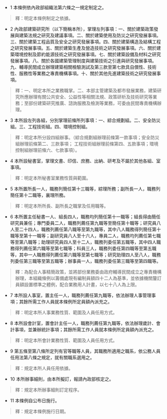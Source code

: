 * 1 本條例依內政部組織法第六條之一規定制定之。

> 釋：明定本條例制定之依據。

* 2 內政部建築研究所（以下簡稱本所），掌理左列事項：一、關於建築政策發展與建築法規之研究及建議事項。二、關於建築使用及防災之研究發展事項。三、關於建築工程品質及安全之研究發展事項。四、關於建築構造及結構工程之研究發展事項。五、關於建築生產及營造技術之研究發展事項。六、關於建築環境控制及節約能源技術之研究發展事項。七、關於建築設備及材料之研究發展事項。八、關於各國建築管理制度與建築技術之引進與研究發展事項。九、輔導民間成立辦理建築相關檢驗測試及第三款至第七款具自償性、技術性、服務性等業務之專責機構事項。十、關於其他先進建築技術之研究發展事項。

> 釋：一、明定本所之業務職掌。二、本部主管建築及都市發展業務，建築研究所應辦理有關公共安全、公益性等相關法規、政策研析及技術研究等業務；至部份建築研究推廣、諮詢服務及檢測等業務，可委由民間專責機構辦理。

* 3 本所設左列各組，分別掌理前條所列事項：一、綜合規劃組。二、安全防災組。三、工程技術組。四、環境控制組。

> 釋：明定本所分設四組辦事。（綜合規劃組辦理前條第一款事項；安全防災組辦理前條第二、三款事項； 工程技術組辦理前條第四、五款事項；環境控制組辦理前條六、七款事項）。

* 4 本所設秘書室，掌理文書、印信、庶務、出納、研考及不屬於其他各組、室事項。

> 釋：明定本所秘書室業務性質與範圍。

* 5 本所置所長一人，職務列簡任第十三職等，綜理所務；副所長一人，職務列簡任第十二職等，襄理所務。

> 釋：明定本所所長、副所長之職掌及任用職等。

* 6 本所置主任秘書一人、組長四人，職務均列簡任第十一職等；組長得由簡任研究員兼任；專門委員二人，職務列薦任第九職等至簡任第十職等；研究員八人至二十四人，職務列薦任第八職等至第九職等，其中八人職務得列簡任第十職等至第十一職等；副研究員八人至十六人，專員二人，職務均列薦任第七職等至第八職等；助理研究員四人至十二人，職務列委任第五職等，其中四人職務得列薦任第六職等至第七職等；科員三人，職務列委任第四職等至第五職等，其中一人職務得列薦任第六職等至第七職等；研究助理四人至八人，職務列委任第三職等至第五職等；辦事員一人，職務列委任第三職等至第四職等。

> 釋：為配合人事精簡政策，並將部份業務委由政府輔導民間成立之專責機構辦理，本組織條例以籌備處現有編制員額四十二人為基準，並依據機關釐訂員額設置標準之體例，配合業務用人計畫，以七十八人為上限。

* 7 本所設人事室，置主任一人，職務列薦任第九職等，依法辦理人事管理事項；其餘所需工作人員就本條例所定員額內派充之。

> 釋：明定本所人事業務性質、範圍及人員任用方式。

* 8 本所設會計室，置會計主任一人，職務列薦任第九職等，依法辦理歲計、會計事項，並兼辦統計事項；其餘所需工作人員就本條例所定員額內派充之。

> 釋：明定本所會計業務性質、範圍及人員任用方式。

* 9 第五條至第八條所定列有官等職等人員，其職務所適用之職系，依公務人員任用法第八條之規定，就有關職系選用之。

> 釋：規定本所人員任用依據。

* 10 本所辦事細則，由本所擬訂，報請內政部核定之。

> 釋：規定本所辦事細則訂定程序。

* 11 本條例自公布日施行。

> 釋：規定本條例施行日期。

